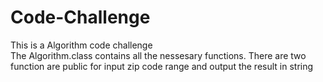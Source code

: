 # Code-Challenge
This is a Algorithm code challenge <br>
The Algorithm.class contains all the nessesary functions.
There are two function are public for input zip code range and output the result in string
